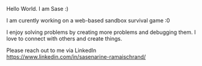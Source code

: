 Hello World. I am Sase :)

I am curently working on a web-based sandbox survival game :0

I enjoy solving problems by creating more problems and 
debugging them. I love to connect with others and create
things. 

Please reach out to me via LinkedIn https://www.linkedin.com/in/sasenarine-ramaischrand/
